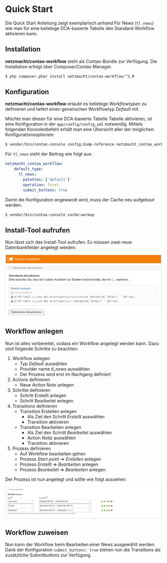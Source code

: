 # Quick Start

Die Quick Start Anleitung zeigt exemplarisch anhand Für News (`tl_news`) wie man für eine beliebige DCA-basierte Tabelle den Standard-Workflow aktivieren kann.

## Installation

**netzmacht/contao-workflow** steht als Contao-Bundle zur Verfügung. Die Installation erfolgt über Composer/Contao 
Manager.

```bash
$ php composer.phar install netzmacht/contao-workflow:^2.0
```

## Konfiguration

**netzmacht/contao-workflow** erlaubt es beliebige *Workflowtypen* zu definieren und liefert einen generischen Workflowtyp *Default* mit.

Möchte man diesen für eine DCA-basierte Tabelle Tabelle aktivieren, ist eine Konfiguration in der `app/config/config.yml` notwendig. Mittels folgenden Konsolenbefehl erhält man eine Übersicht aller der möglichen Konfigurationsoptionen:
 
```bash
$ vendor/bin/contao-console config:dump-reference netzmacht_contao_workflow
```

Für `tl_news` sieht der Beitrag wie folgt aus:

```yaml
netzmacht_contao_workflow:
    default_type:
      tl_news:
        palettes: ['default']
        operation: first 
        submit_buttons: true
```

Damit die Konfiguration angewandt wird, muss der Cache neu aufgebaut werden:

```bash
$ vendor/bin/contao-console cache:warmup
```

## Install-Tool aufrufen

Nun lässt sich das Install-Tool aufrufen. Es müssen zwei neue Datenbankfelder angelegt werden:

![Install Tool](../img/quickstart/install-tool.png)


## Workflow anlegen

Nun ist alles vorbereitet, sodass ein Workflow angelegt werden kann. Dazu sind folgende Schritte zu beachten:

1. Workflow anlegen
    - Typ *Default* auswählen 
    - Provider name *tl_news* auswählen
    - Der Prozess wird erst im Nachgang definiert
2. Actions definieren
    - Neue Action *Note* anlegen
3. Schritte definieren
    - Schritt Erstellt anlegen
    - Schritt Bearbeitet anlegen
4. Transitions definieren
    - Transition Erstellen anlegen 
        - Als Ziel den Schritt *Erstellt* auswählen
        - Transition aktivieren
    - Transition Bearbeiten anlegen
        - Als Ziel den Schritt *Bearbeitet* auswählen
        - Action *Notiz* auswählen
        - Transition aktivieren
5. Prozess definieren
    - Auf Workflow bearbeiten gehen
    - Prozess *Start point* =\>  *Erstellen* anlegen
    * Prozess *Erstellt*  =\>  *Bearbeiten* anlegen
    * Prozess *Bearbeitet*  =\>  *Bearbeiten* anlegen

Der Prozess ist nun angelegt und sollte wie folgt aussehen:

![Workflowprozess](../img/quickstart/process.png)


## Workflow zuweisen

Nun kann der Workflow beim Bearbeiten einer News ausgewählt werden. Dank der Konfiguration `submit_buttons: true` stehen
nun die Transitions als zusätzliche Submitbuttons zur Verfügung.
